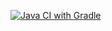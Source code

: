 [![Java CI with Gradle](https://github.com/JulyJulyZH/Patterns1/actions/workflows/gradle-publish.yml/badge.svg)](https://github.com/JulyJulyZH/Patterns1/actions/workflows/gradle-publish.yml)
